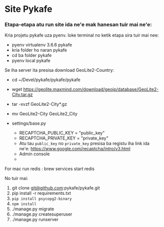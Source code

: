 
# Site Pykafe

### Etapa-etapa atu run site ida ne'e mak hanesan tuir mai ne'e:

Kria projetu pykafe uza pyenv.
loke terminal no ketik etapa sira tuir mai nee:
- pyenv virtualenv 3.6.6 pykafe
- kria folder ho naran pykafe
- cd ba folder pykafe
- pyenv local pykafe

Se iha server ita presisa download GeoLite2-Country:
- cd ~/Devel/pykafe/pykafe/pykafe
- wget https://geolite.maxmind.com/download/geoip/database/GeoLite2-City.tar.gz
- tar -xvzf GeoLite2-City*.gz
- mv GeoLite2-City GeoLite2_City

- settings/base.py
    - RECAPTCHA_PUBLIC_KEY = "public_key"
    - RECAPTCHA_PRIVATE_KEY = "private_key"
    - Atu tau `public_key` no `private_key` presisa ba registu iha link ida ne'e: https://www.google.com/recaptcha/intro/v3.html
    - Admin console
    - 
For mac run redis :  brew services start redis

No tuir mai:
1. git clone git@github.com:pykafe/pykafe.git
2. pip install -r requirements.txt
3. `pip install psycopg2-binary`
4. `npm install`
5. ./manage.py migrate
6. ./manage.py createsuperuser
7. ./manage.py runserver



